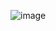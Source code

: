 
![image](https://user-images.githubusercontent.com/45390078/115988985-e387f800-a5b3-11eb-8147-c65f7b861610.png)
